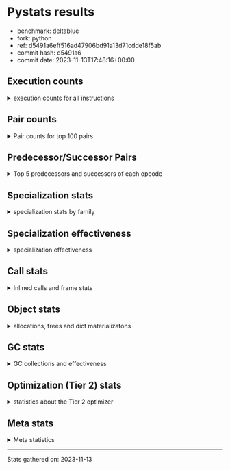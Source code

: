 
# Pystats results

- benchmark: deltablue
- fork: python
- ref: d5491a6eff516ad47906bd91a13d71cdde18f5ab
- commit hash: d5491a6
- commit date: 2023-11-13T17:48:16+00:00

## Execution counts

<details>
<summary> execution counts for all instructions </summary>

|Name | Count | Self | Cumulative | Miss ratio | 
|---|---:|---:|---:|---:|
| LOAD_FAST | 391,496,320 | 20.2% | 20.2% |  |
| LOAD_ATTR_INSTANCE_VALUE | 268,408,620 | 13.9% | 34.1% | 1.5% |
| RESUME_CHECK | 131,636,640 | 6.8% | 40.9% | 0.0% |
| CALL_PY_EXACT_ARGS | 123,166,680 | 6.4% | 47.3% | 2.8% |
| LOAD_ATTR_METHOD_WITH_VALUES | 121,385,540 | 6.3% | 53.6% | 5.5% |
| LOAD_GLOBAL_MODULE | 94,470,280 | 4.9% | 58.4% |  |
| POP_JUMP_IF_FALSE | 93,130,320 | 4.8% | 63.3% |  |
| COMPARE_OP_INT | 87,805,100 | 4.5% | 67.8% |  |
| RETURN_VALUE | 81,860,940 | 4.2% | 72.0% |  |
| LOAD_ATTR_CLASS | 78,745,360 | 4.1% | 76.1% |  |
| STORE_FAST | 60,257,680 | 3.1% | 79.2% |  |
| STORE_ATTR_INSTANCE_VALUE | 55,089,540 | 2.8% | 82.1% | 3.4% |
| POP_TOP | 53,102,380 | 2.7% | 84.8% |  |
| RETURN_CONST | 51,095,040 | 2.6% | 87.4% |  |
| FOR_ITER_LIST | 41,702,280 | 2.2% | 89.6% |  |
| JUMP_BACKWARD | 41,364,480 | 2.1% | 91.7% |  |
| LOAD_FAST_LOAD_FAST | 20,323,840 | 1.1% | 92.8% |  |
| TO_BOOL_BOOL | 18,201,080 | 0.9% | 93.7% |  |
| LOAD_ATTR | 17,765,040 | 0.9% | 94.6% |  |
| POP_JUMP_IF_TRUE | 12,500,480 | 0.6% | 95.3% |  |
| LOAD_CONST | 9,244,240 | 0.5% | 95.8% |  |
| LOAD_GLOBAL_BUILTIN | 7,871,600 | 0.4% | 96.2% |  |
| BINARY_OP_ADD_INT | 7,165,340 | 0.4% | 96.5% |  |
| CALL_BOUND_METHOD_EXACT_ARGS | 6,955,340 | 0.4% | 96.9% |  |
| BINARY_OP_MULTIPLY_INT | 6,366,660 | 0.3% | 97.2% |  |
| CALL_LIST_APPEND | 5,997,860 | 0.3% | 97.5% |  |
| COMPARE_OP | 5,512,420 | 0.3% | 97.8% |  |
| COPY | 4,656,640 | 0.2% | 98.1% |  |
| CALL_LEN | 4,446,600 | 0.2% | 98.3% |  |
| TO_BOOL_INT | 4,446,600 | 0.2% | 98.5% |  |
| GET_ITER | 4,057,680 | 0.2% | 98.7% |  |
| CALL | 3,981,820 | 0.2% | 98.9% |  |
| COPY_FREE_VARS | 3,402,320 | 0.2% | 99.1% |  |
| LOAD_SUPER_ATTR_METHOD | 3,402,020 | 0.2% | 99.3% |  |
| CALL_METHOD_DESCRIPTOR_FAST | 3,185,780 | 0.2% | 99.5% | 100.0% |
| POP_JUMP_IF_NONE | 2,869,760 | 0.1% | 99.6% |  |
| FOR_ITER_RANGE | 1,405,380 | 0.1% | 99.7% |  |
| EXIT_INIT_CHECK | 1,318,140 | 0.1% | 99.8% |  |
| CALL_ALLOC_AND_ENTER_INIT | 1,318,140 | 0.1% | 99.8% |  |
| BINARY_OP | 856,520 | 0.0% | 99.9% |  |
| SWAP | 796,160 | 0.0% | 99.9% |  |
| JUMP_FORWARD | 514,560 | 0.0% | 99.9% |  |
| BINARY_SUBSCR | 507,440 | 0.0% | 100.0% |  |
| UNARY_NOT | 271,360 | 0.0% | 100.0% |  |
| INTERPRETER_EXIT | 261,380 | 0.0% | 100.0% |  |
| BINARY_OP_SUBTRACT_INT | 89,540 | 0.0% | 100.0% |  |
| LOAD_ATTR_SLOT | 61,320 | 0.0% | 100.0% |  |
| CALL_BUILTIN_CLASS | 22,980 | 0.0% | 100.0% |  |
| CALL_METHOD_DESCRIPTOR_O | 10,400 | 0.0% | 100.0% | 100.0% |
| BUILD_CONST_KEY_MAP | 10,240 | 0.0% | 100.0% |  |
| BINARY_SUBSCR_DICT | 10,220 | 0.0% | 100.0% |  |
| STORE_GLOBAL | 5,120 | 0.0% | 100.0% |  |
| LOAD_GLOBAL | 4,080 | 0.0% | 100.0% |  |
| PUSH_NULL | 2,880 | 0.0% | 100.0% |  |
| LOAD_FAST_CHECK | 2,560 | 0.0% | 100.0% |  |
| STORE_FAST_STORE_FAST | 2,560 | 0.0% | 100.0% |  |
| UNPACK_SEQUENCE_TUPLE | 2,540 | 0.0% | 100.0% |  |
| STORE_ATTR | 2,200 | 0.0% | 100.0% |  |
| TO_BOOL | 1,280 | 0.0% | 100.0% |  |
| RESUME | 1,200 | 0.0% | 100.0% | 305.0% |
| FOR_ITER | 520 | 0.0% | 100.0% |  |
| LOAD_SUPER_ATTR | 440 | 0.0% | 100.0% |  |
| LOAD_DEREF | 160 | 0.0% | 100.0% |  |
| LOAD_ATTR_MODULE | 120 | 0.0% | 100.0% |  |
| NOP | 80 | 0.0% | 100.0% |  |
| CALL_FUNCTION_EX | 80 | 0.0% | 100.0% |  |
| BINARY_OP_SUBTRACT_FLOAT | 60 | 0.0% | 100.0% |  |
| UNPACK_SEQUENCE | 40 | 0.0% | 100.0% |  |


</details>

## Pair counts

<details>
<summary> Pair counts for top 100 pairs </summary>

|Pair | Count | Self | Cumulative | 
|---|---:|---:|---:|
| LOAD_FAST LOAD_ATTR_INSTANCE_VALUE | 210,659,280 | 10.9% | 10.9% |
| RESUME_CHECK LOAD_FAST | 124,154,240 | 6.4% | 17.3% |
| CALL_PY_EXACT_ARGS RESUME_CHECK | 121,275,820 | 6.3% | 23.6% |
| LOAD_FAST LOAD_ATTR_METHOD_WITH_VALUES | 115,525,680 | 6.0% | 29.5% |
| LOAD_ATTR_METHOD_WITH_VALUES CALL_PY_EXACT_ARGS | 109,241,200 | 5.6% | 35.2% |
| POP_JUMP_IF_FALSE LOAD_FAST | 81,198,080 | 4.2% | 39.4% |
| LOAD_GLOBAL_MODULE LOAD_ATTR_CLASS | 78,745,120 | 4.1% | 43.5% |
| COMPARE_OP_INT POP_JUMP_IF_FALSE | 76,991,800 | 4.0% | 47.4% |
| LOAD_ATTR_INSTANCE_VALUE LOAD_GLOBAL_MODULE | 75,414,840 | 3.9% | 51.3% |
| LOAD_ATTR_CLASS COMPARE_OP_INT | 75,409,760 | 3.9% | 55.2% |
| LOAD_ATTR_INSTANCE_VALUE RETURN_VALUE | 67,089,780 | 3.5% | 58.7% |
| LOAD_ATTR_INSTANCE_VALUE LOAD_FAST | 50,917,820 | 2.6% | 61.3% |
| STORE_FAST LOAD_FAST | 50,457,920 | 2.6% | 63.9% |
| RETURN_CONST POP_TOP | 47,915,520 | 2.5% | 66.4% |
| JUMP_BACKWARD FOR_ITER_LIST | 37,667,720 | 1.9% | 68.4% |
| FOR_ITER_LIST STORE_FAST | 37,667,720 | 1.9% | 70.3% |
| STORE_ATTR_INSTANCE_VALUE RETURN_CONST | 37,554,820 | 1.9% | 72.3% |
| POP_TOP JUMP_BACKWARD | 31,490,640 | 1.6% | 73.9% |
| RETURN_VALUE LOAD_ATTR_INSTANCE_VALUE | 28,710,280 | 1.5% | 75.4% |
| RETURN_VALUE STORE_ATTR_INSTANCE_VALUE | 27,924,360 | 1.4% | 76.8% |
| LOAD_ATTR_INSTANCE_VALUE LOAD_ATTR_INSTANCE_VALUE | 27,204,200 | 1.4% | 78.2% |
| LOAD_FAST STORE_ATTR_INSTANCE_VALUE | 12,233,020 | 0.6% | 78.9% |
| LOAD_FAST CALL_PY_EXACT_ARGS | 12,023,280 | 0.6% | 79.5% |
| LOAD_ATTR LOAD_FAST | 11,743,860 | 0.6% | 80.1% |
| TO_BOOL_BOOL POP_JUMP_IF_FALSE | 11,663,020 | 0.6% | 80.7% |
| LOAD_ATTR_METHOD_WITH_VALUES LOAD_FAST | 10,720,880 | 0.6% | 81.2% |
| RETURN_VALUE TO_BOOL_BOOL | 10,395,620 | 0.5% | 81.8% |
| POP_TOP LOAD_FAST | 9,326,080 | 0.5% | 82.3% |
| COMPARE_OP_INT RETURN_VALUE | 9,277,380 | 0.5% | 82.7% |
| RETURN_VALUE STORE_FAST | 8,867,700 | 0.5% | 83.2% |
| STORE_ATTR_INSTANCE_VALUE LOAD_FAST | 8,680,640 | 0.4% | 83.6% |
| LOAD_FAST LOAD_ATTR | 8,594,160 | 0.4% | 84.1% |
| LOAD_FAST_LOAD_FAST STORE_ATTR_INSTANCE_VALUE | 7,095,780 | 0.4% | 84.5% |
| LOAD_ATTR_INSTANCE_VALUE STORE_FAST | 7,022,000 | 0.4% | 84.8% |
| LOAD_ATTR_INSTANCE_VALUE STORE_ATTR_INSTANCE_VALUE | 7,003,920 | 0.4% | 85.2% |
| CALL_BOUND_METHOD_EXACT_ARGS RESUME_CHECK | 6,955,340 | 0.4% | 85.5% |
| LOAD_GLOBAL_MODULE LOAD_ATTR | 6,492,160 | 0.3% | 85.9% |
| LOAD_FAST COMPARE_OP_INT | 6,471,320 | 0.3% | 86.2% |
| STORE_FAST LOAD_FAST_LOAD_FAST | 6,348,800 | 0.3% | 86.5% |
| TO_BOOL_BOOL POP_JUMP_IF_TRUE | 6,266,720 | 0.3% | 86.9% |
| BINARY_OP_ADD_INT LOAD_FAST | 5,859,820 | 0.3% | 87.2% |
| BINARY_OP_MULTIPLY_INT LOAD_FAST | 5,859,820 | 0.3% | 87.5% |
| LOAD_ATTR_INSTANCE_VALUE BINARY_OP_ADD_INT | 5,859,800 | 0.3% | 87.8% |
| LOAD_ATTR_INSTANCE_VALUE BINARY_OP_MULTIPLY_INT | 5,859,800 | 0.3% | 88.1% |
| POP_JUMP_IF_TRUE LOAD_FAST | 5,488,640 | 0.3% | 88.4% |
| LOAD_FAST CALL_LIST_APPEND | 5,480,560 | 0.3% | 88.6% |
| COMPARE_OP POP_JUMP_IF_TRUE | 5,470,780 | 0.3% | 88.9% |
| LOAD_FAST_LOAD_FAST COMPARE_OP | 5,470,760 | 0.3% | 89.2% |
| LOAD_ATTR_INSTANCE_VALUE COMPARE_OP_INT | 4,897,200 | 0.3% | 89.5% |
| LOAD_ATTR_INSTANCE_VALUE CALL_BOUND_METHOD_EXACT_ARGS | 4,896,960 | 0.3% | 89.7% |
| RETURN_VALUE LOAD_FAST | 4,656,640 | 0.2% | 90.0% |
| LOAD_GLOBAL_BUILTIN LOAD_FAST | 4,456,820 | 0.2% | 90.2% |
| TO_BOOL_INT POP_JUMP_IF_FALSE | 4,446,600 | 0.2% | 90.4% |
| LOAD_FAST CALL_LEN | 4,446,480 | 0.2% | 90.6% |
| CALL_LEN TO_BOOL_INT | 4,446,480 | 0.2% | 90.9% |
| POP_JUMP_IF_TRUE JUMP_BACKWARD | 4,428,800 | 0.2% | 91.1% |
| POP_JUMP_IF_FALSE LOAD_GLOBAL_MODULE | 4,136,440 | 0.2% | 91.3% |
| GET_ITER FOR_ITER_LIST | 4,034,440 | 0.2% | 91.5% |
| LOAD_CONST LOAD_FAST | 3,978,240 | 0.2% | 91.7% |
| LOAD_GLOBAL_MODULE LOAD_FAST | 3,947,080 | 0.2% | 91.9% |
| POP_TOP RETURN_CONST | 3,916,840 | 0.2% | 92.1% |
| POP_TOP LOAD_FAST_LOAD_FAST | 3,906,560 | 0.2% | 92.3% |
| COPY TO_BOOL_BOOL | 3,860,320 | 0.2% | 92.5% |
| COPY_FREE_VARS RESUME_CHECK | 3,402,080 | 0.2% | 92.7% |
| LOAD_FAST LOAD_SUPER_ATTR_METHOD | 3,401,800 | 0.2% | 92.9% |
| LOAD_GLOBAL_BUILTIN LOAD_GLOBAL_MODULE | 3,401,800 | 0.2% | 93.1% |
| STORE_ATTR_INSTANCE_VALUE LOAD_GLOBAL_MODULE | 3,381,520 | 0.2% | 93.2% |
| LOAD_FAST RETURN_VALUE | 3,379,280 | 0.2% | 93.4% |
| LOAD_ATTR_CLASS LOAD_FAST | 3,335,520 | 0.2% | 93.6% |
| RESUME_CHECK LOAD_GLOBAL_BUILTIN | 3,145,840 | 0.2% | 93.8% |
| LOAD_ATTR LOAD_CONST | 3,136,060 | 0.2% | 93.9% |
| CALL_METHOD_DESCRIPTOR_FAST STORE_FAST | 3,125,700 | 0.2% | 94.1% |
| LOAD_CONST CALL_METHOD_DESCRIPTOR_FAST | 3,125,640 | 0.2% | 94.2% |
| LOAD_ATTR_INSTANCE_VALUE COPY | 3,087,300 | 0.2% | 94.4% |
| FOR_ITER_LIST RETURN_CONST | 2,956,800 | 0.2% | 94.5% |
| STORE_FAST LOAD_GLOBAL_MODULE | 2,879,520 | 0.1% | 94.7% |
| LOAD_FAST POP_JUMP_IF_NONE | 2,859,520 | 0.1% | 94.8% |
| POP_JUMP_IF_FALSE JUMP_BACKWARD | 2,839,040 | 0.1% | 95.0% |
| LOAD_FAST GET_ITER | 2,621,520 | 0.1% | 95.1% |
| STORE_ATTR_INSTANCE_VALUE LOAD_CONST | 2,608,480 | 0.1% | 95.3% |
| LOAD_ATTR_INSTANCE_VALUE LOAD_ATTR | 2,604,000 | 0.1% | 95.4% |
| POP_TOP LOAD_GLOBAL_BUILTIN | 2,603,360 | 0.1% | 95.5% |
| CALL_LIST_APPEND RETURN_CONST | 2,593,240 | 0.1% | 95.7% |
| LOAD_ATTR_INSTANCE_VALUE TO_BOOL_BOOL | 2,329,480 | 0.1% | 95.8% |
| JUMP_BACKWARD LOAD_FAST | 2,314,240 | 0.1% | 95.9% |
| POP_JUMP_IF_FALSE POP_TOP | 2,314,240 | 0.1% | 96.0% |
| LOAD_GLOBAL_MODULE CALL | 2,134,920 | 0.1% | 96.1% |
| LOAD_GLOBAL_MODULE LOAD_ATTR_METHOD_WITH_VALUES | 2,104,120 | 0.1% | 96.2% |
| POP_JUMP_IF_FALSE RETURN_CONST | 2,099,200 | 0.1% | 96.4% |
| RESUME_CHECK LOAD_GLOBAL_MODULE | 2,098,920 | 0.1% | 96.5% |
| LOAD_ATTR LOAD_FAST_LOAD_FAST | 2,058,260 | 0.1% | 96.6% |
| LOAD_FAST_LOAD_FAST CALL_BOUND_METHOD_EXACT_ARGS | 2,058,200 | 0.1% | 96.7% |
| STORE_ATTR_INSTANCE_VALUE LOAD_FAST_LOAD_FAST | 2,058,140 | 0.1% | 96.8% |
| CALL_LIST_APPEND JUMP_BACKWARD | 1,827,760 | 0.1% | 96.9% |
| CALL_PY_EXACT_ARGS COPY_FREE_VARS | 1,825,180 | 0.1% | 97.0% |
| LOAD_ATTR_INSTANCE_VALUE LOAD_ATTR_METHOD_WITH_VALUES | 1,817,360 | 0.1% | 97.1% |
| LOAD_FAST_LOAD_FAST LOAD_ATTR_METHOD_WITH_VALUES | 1,812,400 | 0.1% | 97.2% |
| CALL STORE_FAST | 1,605,420 | 0.1% | 97.2% |
| RETURN_CONST TO_BOOL_BOOL | 1,594,740 | 0.1% | 97.3% |
| CALL POP_TOP | 1,579,920 | 0.1% | 97.4% |


</details>

## Predecessor/Successor Pairs

<details>
<summary> Top 5 predecessors and successors of each opcode </summary>

### CACHE

<details>
<summary> Successors and predecessors for CACHE </summary>

|Successors | Count | Percentage | 
|---|---:|---:|
| COPY_FREE_VARS | 258,820 | 99.0% |
| RESUME_CHECK | 2,540 | 1.0% |
| RESUME | 20 | 0.0% |


</details>

### BINARY_SUBSCR

<details>
<summary> Successors and predecessors for BINARY_SUBSCR </summary>

|Predecessors | Count | Percentage | 
|---|---:|---:|
| LOAD_FAST_LOAD_FAST | 506,880 | 99.9% |
| BINARY_SUBSCR | 520 | 0.1% |
| LOAD_ATTR | 20 | 0.0% |
| LOAD_ATTR_INSTANCE_VALUE | 20 | 0.0% |

|Successors | Count | Percentage | 
|---|---:|---:|
| LOAD_ATTR_INSTANCE_VALUE | 506,800 | 99.9% |
| BINARY_SUBSCR | 520 | 0.1% |
| LOAD_ATTR | 80 | 0.0% |
| RETURN_VALUE | 20 | 0.0% |
| BINARY_SUBSCR_DICT | 20 | 0.0% |


</details>

### EXIT_INIT_CHECK

<details>
<summary> Successors and predecessors for EXIT_INIT_CHECK </summary>

|Predecessors | Count | Percentage | 
|---|---:|---:|
| RETURN_CONST | 1,318,140 | 100.0% |

|Successors | Count | Percentage | 
|---|---:|---:|
| RETURN_VALUE | 1,318,140 | 100.0% |


</details>

### GET_ITER

<details>
<summary> Successors and predecessors for GET_ITER </summary>

|Predecessors | Count | Percentage | 
|---|---:|---:|
| LOAD_FAST | 2,621,520 | 64.6% |
| LOAD_ATTR_INSTANCE_VALUE | 1,413,060 | 34.8% |
| CALL_BUILTIN_CLASS | 22,920 | 0.6% |
| CALL | 120 | 0.0% |
| LOAD_ATTR | 60 | 0.0% |

|Successors | Count | Percentage | 
|---|---:|---:|
| FOR_ITER_LIST | 4,034,440 | 99.4% |
| FOR_ITER_RANGE | 22,980 | 0.6% |
| FOR_ITER | 260 | 0.0% |


</details>

### INTERPRETER_EXIT

<details>
<summary> Successors and predecessors for INTERPRETER_EXIT </summary>

|Predecessors | Count | Percentage | 
|---|---:|---:|
| RETURN_CONST | 261,380 | 100.0% |


</details>

### NOP

<details>
<summary> Successors and predecessors for NOP </summary>

|Predecessors | Count | Percentage | 
|---|---:|---:|
| POP_TOP | 80 | 100.0% |

|Successors | Count | Percentage | 
|---|---:|---:|
| LOAD_DEREF | 80 | 100.0% |


</details>

### POP_TOP

<details>
<summary> Successors and predecessors for POP_TOP </summary>

|Predecessors | Count | Percentage | 
|---|---:|---:|
| RETURN_CONST | 47,915,520 | 90.2% |
| POP_JUMP_IF_FALSE | 2,314,240 | 4.4% |
| CALL | 1,579,920 | 3.0% |
| RETURN_VALUE | 770,480 | 1.5% |
| POP_JUMP_IF_TRUE | 512,000 | 1.0% |

|Successors | Count | Percentage | 
|---|---:|---:|
| JUMP_BACKWARD | 31,490,640 | 59.3% |
| LOAD_FAST | 9,326,080 | 17.6% |
| RETURN_CONST | 3,916,840 | 7.4% |
| LOAD_FAST_LOAD_FAST | 3,906,560 | 7.4% |
| LOAD_GLOBAL_BUILTIN | 2,603,360 | 4.9% |


</details>

### PUSH_NULL

<details>
<summary> Successors and predecessors for PUSH_NULL </summary>

|Predecessors | Count | Percentage | 
|---|---:|---:|
| LOAD_FAST | 2,720 | 94.4% |
| LOAD_DEREF | 80 | 2.8% |
| LOAD_ATTR_MODULE | 60 | 2.1% |
| LOAD_ATTR | 20 | 0.7% |

|Successors | Count | Percentage | 
|---|---:|---:|
| CALL | 2,800 | 97.2% |
| LOAD_FAST | 80 | 2.8% |


</details>

### RETURN_VALUE

<details>
<summary> Successors and predecessors for RETURN_VALUE </summary>

|Predecessors | Count | Percentage | 
|---|---:|---:|
| LOAD_ATTR_INSTANCE_VALUE | 67,089,780 | 82.0% |
| COMPARE_OP_INT | 9,277,380 | 11.3% |
| LOAD_FAST | 3,379,280 | 4.1% |
| EXIT_INIT_CHECK | 1,318,140 | 1.6% |
| POP_JUMP_IF_TRUE | 773,120 | 0.9% |

|Successors | Count | Percentage | 
|---|---:|---:|
| LOAD_ATTR_INSTANCE_VALUE | 28,710,280 | 35.1% |
| STORE_ATTR_INSTANCE_VALUE | 27,924,360 | 34.1% |
| TO_BOOL_BOOL | 10,395,620 | 12.7% |
| STORE_FAST | 8,867,700 | 10.8% |
| LOAD_FAST | 4,656,640 | 5.7% |


</details>

### TO_BOOL

<details>
<summary> Successors and predecessors for TO_BOOL </summary>

|Predecessors | Count | Percentage | 
|---|---:|---:|
| RETURN_VALUE | 540 | 42.2% |
| COPY | 160 | 12.5% |
| RETURN_CONST | 140 | 10.9% |
| CALL | 120 | 9.4% |
| CALL_LEN | 120 | 9.4% |

|Successors | Count | Percentage | 
|---|---:|---:|
| TO_BOOL_BOOL | 520 | 40.6% |
| POP_JUMP_IF_FALSE | 460 | 35.9% |
| POP_JUMP_IF_TRUE | 160 | 12.5% |
| TO_BOOL_INT | 120 | 9.4% |
| UNARY_NOT | 20 | 1.6% |


</details>

### UNARY_NOT

<details>
<summary> Successors and predecessors for UNARY_NOT </summary>

|Predecessors | Count | Percentage | 
|---|---:|---:|
| TO_BOOL_BOOL | 271,340 | 100.0% |
| TO_BOOL | 20 | 0.0% |

|Successors | Count | Percentage | 
|---|---:|---:|
| LOAD_FAST | 271,360 | 100.0% |


</details>

### BINARY_OP

<details>
<summary> Successors and predecessors for BINARY_OP </summary>

|Predecessors | Count | Percentage | 
|---|---:|---:|
| LOAD_FAST | 770,600 | 90.0% |
| LOAD_ATTR_INSTANCE_VALUE | 84,520 | 9.9% |
| BINARY_OP | 1,000 | 0.1% |
| LOAD_CONST | 320 | 0.0% |
| LOAD_ATTR | 80 | 0.0% |

|Successors | Count | Percentage | 
|---|---:|---:|
| LOAD_FAST | 596,540 | 69.6% |
| STORE_FAST | 258,580 | 30.2% |
| BINARY_OP | 1,000 | 0.1% |
| BINARY_OP_ADD_INT | 100 | 0.0% |
| CALL | 60 | 0.0% |


</details>

### BUILD_CONST_KEY_MAP

<details>
<summary> Successors and predecessors for BUILD_CONST_KEY_MAP </summary>

|Predecessors | Count | Percentage | 
|---|---:|---:|
| LOAD_CONST | 10,240 | 100.0% |

|Successors | Count | Percentage | 
|---|---:|---:|
| STORE_FAST | 10,240 | 100.0% |


</details>

### CALL

<details>
<summary> Successors and predecessors for CALL </summary>

|Predecessors | Count | Percentage | 
|---|---:|---:|
| LOAD_GLOBAL_MODULE | 2,134,920 | 53.6% |
| LOAD_SUPER_ATTR_METHOD | 1,576,900 | 39.6% |
| LOAD_FAST | 260,440 | 6.5% |
| CALL | 3,420 | 0.1% |
| PUSH_NULL | 2,800 | 0.1% |

|Successors | Count | Percentage | 
|---|---:|---:|
| STORE_FAST | 1,605,420 | 40.3% |
| POP_TOP | 1,579,920 | 39.7% |
| LOAD_FAST | 788,560 | 19.8% |
| CALL | 3,420 | 0.1% |
| CALL_PY_EXACT_ARGS | 1,520 | 0.0% |


</details>

### CALL_FUNCTION_EX

<details>
<summary> Successors and predecessors for CALL_FUNCTION_EX </summary>

|Predecessors | Count | Percentage | 
|---|---:|---:|
| LOAD_FAST | 80 | 100.0% |

|Successors | Count | Percentage | 
|---|---:|---:|
| COPY_FREE_VARS | 80 | 100.0% |


</details>

### COMPARE_OP

<details>
<summary> Successors and predecessors for COMPARE_OP </summary>

|Predecessors | Count | Percentage | 
|---|---:|---:|
| LOAD_FAST_LOAD_FAST | 5,470,760 | 99.2% |
| LOAD_FAST | 20,840 | 0.4% |
| LOAD_ATTR | 15,480 | 0.3% |
| LOAD_CONST | 2,680 | 0.0% |
| COMPARE_OP | 2,460 | 0.0% |

|Successors | Count | Percentage | 
|---|---:|---:|
| POP_JUMP_IF_TRUE | 5,470,780 | 99.2% |
| POP_JUMP_IF_FALSE | 28,440 | 0.5% |
| STORE_FAST | 10,240 | 0.2% |
| COMPARE_OP | 2,460 | 0.0% |
| COMPARE_OP_INT | 420 | 0.0% |


</details>

### COPY

<details>
<summary> Successors and predecessors for COPY </summary>

|Predecessors | Count | Percentage | 
|---|---:|---:|
| LOAD_ATTR_INSTANCE_VALUE | 3,087,300 | 66.3% |
| LOAD_FAST | 796,160 | 17.1% |
| COMPARE_OP_INT | 773,100 | 16.6% |
| LOAD_ATTR | 60 | 0.0% |
| COMPARE_OP | 20 | 0.0% |

|Successors | Count | Percentage | 
|---|---:|---:|
| TO_BOOL_BOOL | 3,860,320 | 82.9% |
| LOAD_ATTR_INSTANCE_VALUE | 796,120 | 17.1% |
| TO_BOOL | 160 | 0.0% |
| LOAD_ATTR | 40 | 0.0% |


</details>

### COPY_FREE_VARS

<details>
<summary> Successors and predecessors for COPY_FREE_VARS </summary>

|Predecessors | Count | Percentage | 
|---|---:|---:|
| CALL_PY_EXACT_ARGS | 1,825,180 | 53.6% |
| CALL_ALLOC_AND_ENTER_INIT | 1,318,140 | 38.7% |
| CACHE | 258,820 | 7.6% |
| CALL | 100 | 0.0% |
| CALL_FUNCTION_EX | 80 | 0.0% |

|Successors | Count | Percentage | 
|---|---:|---:|
| RESUME_CHECK | 3,402,080 | 100.0% |
| RESUME | 240 | 0.0% |


</details>

### FOR_ITER

<details>
<summary> Successors and predecessors for FOR_ITER </summary>

|Predecessors | Count | Percentage | 
|---|---:|---:|
| GET_ITER | 260 | 50.0% |
| JUMP_BACKWARD | 260 | 50.0% |

|Successors | Count | Percentage | 
|---|---:|---:|
| STORE_FAST | 260 | 50.0% |
| FOR_ITER_RANGE | 140 | 26.9% |
| FOR_ITER_LIST | 120 | 23.1% |


</details>

### JUMP_BACKWARD

<details>
<summary> Successors and predecessors for JUMP_BACKWARD </summary>

|Predecessors | Count | Percentage | 
|---|---:|---:|
| POP_TOP | 31,490,640 | 76.1% |
| POP_JUMP_IF_TRUE | 4,428,800 | 10.7% |
| POP_JUMP_IF_FALSE | 2,839,040 | 6.9% |
| CALL_LIST_APPEND | 1,827,760 | 4.4% |
| POP_JUMP_IF_NONE | 509,440 | 1.2% |

|Successors | Count | Percentage | 
|---|---:|---:|
| FOR_ITER_LIST | 37,667,720 | 91.1% |
| LOAD_FAST | 2,314,240 | 5.6% |
| FOR_ITER_RANGE | 1,382,260 | 3.3% |
| FOR_ITER | 260 | 0.0% |


</details>

### JUMP_FORWARD

<details>
<summary> Successors and predecessors for JUMP_FORWARD </summary>

|Predecessors | Count | Percentage | 
|---|---:|---:|
| STORE_ATTR_INSTANCE_VALUE | 514,520 | 100.0% |
| STORE_ATTR | 40 | 0.0% |

|Successors | Count | Percentage | 
|---|---:|---:|
| LOAD_GLOBAL_MODULE | 258,560 | 50.2% |
| LOAD_FAST | 256,000 | 49.8% |


</details>

### LOAD_ATTR

<details>
<summary> Successors and predecessors for LOAD_ATTR </summary>

|Predecessors | Count | Percentage | 
|---|---:|---:|
| LOAD_FAST | 8,594,160 | 48.4% |
| LOAD_GLOBAL_MODULE | 6,492,160 | 36.5% |
| LOAD_ATTR_INSTANCE_VALUE | 2,604,000 | 14.7% |
| LOAD_ATTR_SLOT | 61,320 | 0.3% |
| LOAD_ATTR | 12,160 | 0.1% |

|Successors | Count | Percentage | 
|---|---:|---:|
| LOAD_FAST | 11,743,860 | 66.1% |
| LOAD_CONST | 3,136,060 | 17.7% |
| LOAD_FAST_LOAD_FAST | 2,058,260 | 11.6% |
| CALL_ALLOC_AND_ENTER_INIT | 783,120 | 4.4% |
| COMPARE_OP | 15,480 | 0.1% |


</details>

### LOAD_CONST

<details>
<summary> Successors and predecessors for LOAD_CONST </summary>

|Predecessors | Count | Percentage | 
|---|---:|---:|
| LOAD_ATTR | 3,136,060 | 33.9% |
| STORE_ATTR_INSTANCE_VALUE | 2,608,480 | 28.2% |
| LOAD_ATTR_INSTANCE_VALUE | 801,220 | 8.7% |
| LOAD_FAST | 783,440 | 8.5% |
| LOAD_GLOBAL_MODULE | 517,040 | 5.6% |

|Successors | Count | Percentage | 
|---|---:|---:|
| LOAD_FAST | 3,978,240 | 43.0% |
| CALL_METHOD_DESCRIPTOR_FAST | 3,125,640 | 33.8% |
| BINARY_OP_ADD_INT | 1,305,440 | 14.1% |
| BINARY_OP_MULTIPLY_INT | 506,800 | 5.5% |
| COMPARE_OP_INT | 261,080 | 2.8% |


</details>

### LOAD_DEREF

<details>
<summary> Successors and predecessors for LOAD_DEREF </summary>

|Predecessors | Count | Percentage | 
|---|---:|---:|
| NOP | 80 | 50.0% |
| STORE_FAST | 80 | 50.0% |

|Successors | Count | Percentage | 
|---|---:|---:|
| PUSH_NULL | 80 | 50.0% |
| STORE_FAST | 80 | 50.0% |


</details>

### LOAD_FAST

<details>
<summary> Successors and predecessors for LOAD_FAST </summary>

|Predecessors | Count | Percentage | 
|---|---:|---:|
| RESUME_CHECK | 124,154,240 | 31.7% |
| POP_JUMP_IF_FALSE | 81,198,080 | 20.7% |
| LOAD_ATTR_INSTANCE_VALUE | 50,917,820 | 13.0% |
| STORE_FAST | 50,457,920 | 12.9% |
| LOAD_ATTR | 11,743,860 | 3.0% |

|Successors | Count | Percentage | 
|---|---:|---:|
| LOAD_ATTR_INSTANCE_VALUE | 210,659,280 | 53.8% |
| LOAD_ATTR_METHOD_WITH_VALUES | 115,525,680 | 29.5% |
| STORE_ATTR_INSTANCE_VALUE | 12,233,020 | 3.1% |
| CALL_PY_EXACT_ARGS | 12,023,280 | 3.1% |
| LOAD_ATTR | 8,594,160 | 2.2% |


</details>

### LOAD_FAST_CHECK

<details>
<summary> Successors and predecessors for LOAD_FAST_CHECK </summary>

|Predecessors | Count | Percentage | 
|---|---:|---:|
| POP_TOP | 2,560 | 100.0% |

|Successors | Count | Percentage | 
|---|---:|---:|
| LOAD_ATTR_INSTANCE_VALUE | 2,520 | 98.4% |
| LOAD_ATTR | 40 | 1.6% |


</details>

### LOAD_FAST_LOAD_FAST

<details>
<summary> Successors and predecessors for LOAD_FAST_LOAD_FAST </summary>

|Predecessors | Count | Percentage | 
|---|---:|---:|
| STORE_FAST | 6,348,800 | 31.2% |
| POP_TOP | 3,906,560 | 19.2% |
| LOAD_ATTR | 2,058,260 | 10.1% |
| STORE_ATTR_INSTANCE_VALUE | 2,058,140 | 10.1% |
| POP_JUMP_IF_TRUE | 1,297,920 | 6.4% |

|Successors | Count | Percentage | 
|---|---:|---:|
| STORE_ATTR_INSTANCE_VALUE | 7,095,780 | 34.9% |
| COMPARE_OP | 5,470,760 | 26.9% |
| CALL_BOUND_METHOD_EXACT_ARGS | 2,058,200 | 10.1% |
| LOAD_ATTR_METHOD_WITH_VALUES | 1,812,400 | 8.9% |
| CALL_PY_EXACT_ARGS | 1,569,160 | 7.7% |


</details>

### LOAD_GLOBAL

<details>
<summary> Successors and predecessors for LOAD_GLOBAL </summary>

|Predecessors | Count | Percentage | 
|---|---:|---:|
| STORE_FAST | 680 | 16.7% |
| POP_JUMP_IF_FALSE | 560 | 13.7% |
| POP_TOP | 500 | 12.3% |
| RESUME | 380 | 9.3% |
| RESUME_CHECK | 380 | 9.3% |

|Successors | Count | Percentage | 
|---|---:|---:|
| LOAD_GLOBAL_MODULE | 1,560 | 38.2% |
| LOAD_ATTR | 760 | 18.6% |
| LOAD_FAST | 660 | 16.2% |
| LOAD_GLOBAL_BUILTIN | 480 | 11.8% |
| CALL | 240 | 5.9% |


</details>

### LOAD_SUPER_ATTR

<details>
<summary> Successors and predecessors for LOAD_SUPER_ATTR </summary>

|Predecessors | Count | Percentage | 
|---|---:|---:|
| LOAD_FAST | 440 | 100.0% |

|Successors | Count | Percentage | 
|---|---:|---:|
| LOAD_SUPER_ATTR_METHOD | 220 | 50.0% |
| CALL | 100 | 22.7% |
| LOAD_FAST | 60 | 13.6% |
| LOAD_FAST_LOAD_FAST | 60 | 13.6% |


</details>

### POP_JUMP_IF_FALSE

<details>
<summary> Successors and predecessors for POP_JUMP_IF_FALSE </summary>

|Predecessors | Count | Percentage | 
|---|---:|---:|
| COMPARE_OP_INT | 76,991,800 | 82.7% |
| TO_BOOL_BOOL | 11,663,020 | 12.5% |
| TO_BOOL_INT | 4,446,600 | 4.8% |
| COMPARE_OP | 28,440 | 0.0% |
| TO_BOOL | 460 | 0.0% |

|Successors | Count | Percentage | 
|---|---:|---:|
| LOAD_FAST | 81,198,080 | 87.2% |
| LOAD_GLOBAL_MODULE | 4,136,440 | 4.4% |
| JUMP_BACKWARD | 2,839,040 | 3.0% |
| POP_TOP | 2,314,240 | 2.5% |
| RETURN_CONST | 2,099,200 | 2.3% |


</details>

### POP_JUMP_IF_NONE

<details>
<summary> Successors and predecessors for POP_JUMP_IF_NONE </summary>

|Predecessors | Count | Percentage | 
|---|---:|---:|
| LOAD_FAST | 2,859,520 | 99.6% |
| LOAD_ATTR_INSTANCE_VALUE | 10,220 | 0.4% |
| LOAD_ATTR | 20 | 0.0% |

|Successors | Count | Percentage | 
|---|---:|---:|
| RETURN_CONST | 783,360 | 27.3% |
| LOAD_FAST_LOAD_FAST | 778,240 | 27.1% |
| LOAD_FAST | 542,720 | 18.9% |
| JUMP_BACKWARD | 509,440 | 17.8% |
| LOAD_GLOBAL_MODULE | 255,960 | 8.9% |


</details>

### POP_JUMP_IF_TRUE

<details>
<summary> Successors and predecessors for POP_JUMP_IF_TRUE </summary>

|Predecessors | Count | Percentage | 
|---|---:|---:|
| TO_BOOL_BOOL | 6,266,720 | 50.1% |
| COMPARE_OP | 5,470,780 | 43.8% |
| COMPARE_OP_INT | 762,820 | 6.1% |
| TO_BOOL | 160 | 0.0% |

|Successors | Count | Percentage | 
|---|---:|---:|
| LOAD_FAST | 5,488,640 | 43.9% |
| JUMP_BACKWARD | 4,428,800 | 35.4% |
| LOAD_FAST_LOAD_FAST | 1,297,920 | 10.4% |
| RETURN_VALUE | 773,120 | 6.2% |
| POP_TOP | 512,000 | 4.1% |


</details>

### RETURN_CONST

<details>
<summary> Successors and predecessors for RETURN_CONST </summary>

|Predecessors | Count | Percentage | 
|---|---:|---:|
| STORE_ATTR_INSTANCE_VALUE | 37,554,820 | 73.5% |
| POP_TOP | 3,916,840 | 7.7% |
| FOR_ITER_LIST | 2,956,800 | 5.8% |
| CALL_LIST_APPEND | 2,593,240 | 5.1% |
| POP_JUMP_IF_FALSE | 2,099,200 | 4.1% |

|Successors | Count | Percentage | 
|---|---:|---:|
| POP_TOP | 47,915,520 | 93.8% |
| TO_BOOL_BOOL | 1,594,740 | 3.1% |
| EXIT_INIT_CHECK | 1,318,140 | 2.6% |
| INTERPRETER_EXIT | 261,380 | 0.5% |
| STORE_FAST | 5,120 | 0.0% |


</details>

### STORE_ATTR

<details>
<summary> Successors and predecessors for STORE_ATTR </summary>

|Predecessors | Count | Percentage | 
|---|---:|---:|
| LOAD_FAST | 1,220 | 55.5% |
| LOAD_FAST_LOAD_FAST | 540 | 24.5% |
| RETURN_VALUE | 120 | 5.5% |
| LOAD_ATTR | 120 | 5.5% |
| LOAD_ATTR_INSTANCE_VALUE | 120 | 5.5% |

|Successors | Count | Percentage | 
|---|---:|---:|
| STORE_ATTR_INSTANCE_VALUE | 1,020 | 46.4% |
| RETURN_CONST | 380 | 17.3% |
| LOAD_FAST | 320 | 14.5% |
| LOAD_CONST | 160 | 7.3% |
| LOAD_GLOBAL | 140 | 6.4% |


</details>

### STORE_FAST

<details>
<summary> Successors and predecessors for STORE_FAST </summary>

|Predecessors | Count | Percentage | 
|---|---:|---:|
| FOR_ITER_LIST | 37,667,720 | 62.5% |
| RETURN_VALUE | 8,867,700 | 14.7% |
| LOAD_ATTR_INSTANCE_VALUE | 7,022,000 | 11.7% |
| CALL_METHOD_DESCRIPTOR_FAST | 3,125,700 | 5.2% |
| CALL | 1,605,420 | 2.7% |

|Successors | Count | Percentage | 
|---|---:|---:|
| LOAD_FAST | 50,457,920 | 83.7% |
| LOAD_FAST_LOAD_FAST | 6,348,800 | 10.5% |
| LOAD_GLOBAL_MODULE | 2,879,520 | 4.8% |
| LOAD_CONST | 271,360 | 0.5% |
| JUMP_BACKWARD | 268,800 | 0.4% |


</details>

### STORE_FAST_STORE_FAST

<details>
<summary> Successors and predecessors for STORE_FAST_STORE_FAST </summary>

|Predecessors | Count | Percentage | 
|---|---:|---:|
| UNPACK_SEQUENCE_TUPLE | 2,540 | 99.2% |
| UNPACK_SEQUENCE | 20 | 0.8% |

|Successors | Count | Percentage | 
|---|---:|---:|
| STORE_FAST | 2,560 | 100.0% |


</details>

### STORE_GLOBAL

<details>
<summary> Successors and predecessors for STORE_GLOBAL </summary>

|Predecessors | Count | Percentage | 
|---|---:|---:|
| RETURN_VALUE | 5,080 | 99.2% |
| CALL | 40 | 0.8% |

|Successors | Count | Percentage | 
|---|---:|---:|
| LOAD_CONST | 2,560 | 50.0% |
| LOAD_GLOBAL_MODULE | 2,520 | 49.2% |
| LOAD_GLOBAL | 40 | 0.8% |


</details>

### SWAP

<details>
<summary> Successors and predecessors for SWAP </summary>

|Predecessors | Count | Percentage | 
|---|---:|---:|
| BINARY_OP_ADD_INT | 796,140 | 100.0% |
| BINARY_OP | 20 | 0.0% |

|Successors | Count | Percentage | 
|---|---:|---:|
| STORE_ATTR_INSTANCE_VALUE | 796,120 | 100.0% |
| STORE_ATTR | 40 | 0.0% |


</details>

### UNPACK_SEQUENCE

<details>
<summary> Successors and predecessors for UNPACK_SEQUENCE </summary>

|Predecessors | Count | Percentage | 
|---|---:|---:|
| LOAD_CONST | 40 | 100.0% |

|Successors | Count | Percentage | 
|---|---:|---:|
| STORE_FAST_STORE_FAST | 20 | 50.0% |
| UNPACK_SEQUENCE_TUPLE | 20 | 50.0% |


</details>

### RESUME

<details>
<summary> Successors and predecessors for RESUME </summary>

|Predecessors | Count | Percentage | 
|---|---:|---:|
| CALL | 740 | 61.7% |
| COPY_FREE_VARS | 240 | 20.0% |
| CALL_PY_EXACT_ARGS | 200 | 16.7% |
| CACHE | 20 | 1.7% |

|Successors | Count | Percentage | 
|---|---:|---:|
| LOAD_FAST | 640 | 53.3% |
| LOAD_GLOBAL | 380 | 31.7% |
| RETURN_CONST | 120 | 10.0% |
| LOAD_CONST | 40 | 3.3% |
| LOAD_FAST_LOAD_FAST | 20 | 1.7% |


</details>

### BINARY_OP_ADD_INT

<details>
<summary> Successors and predecessors for BINARY_OP_ADD_INT </summary>

|Predecessors | Count | Percentage | 
|---|---:|---:|
| LOAD_ATTR_INSTANCE_VALUE | 5,859,800 | 81.8% |
| LOAD_CONST | 1,305,440 | 18.2% |
| BINARY_OP | 100 | 0.0% |

|Successors | Count | Percentage | 
|---|---:|---:|
| LOAD_FAST | 5,859,820 | 81.8% |
| SWAP | 796,140 | 11.1% |
| COMPARE_OP_INT | 506,800 | 7.1% |
| CALL_BUILTIN_CLASS | 2,520 | 0.0% |
| COMPARE_OP | 40 | 0.0% |


</details>

### BINARY_OP_MULTIPLY_INT

<details>
<summary> Successors and predecessors for BINARY_OP_MULTIPLY_INT </summary>

|Predecessors | Count | Percentage | 
|---|---:|---:|
| LOAD_ATTR_INSTANCE_VALUE | 5,859,800 | 92.0% |
| LOAD_CONST | 506,800 | 8.0% |
| BINARY_OP | 60 | 0.0% |

|Successors | Count | Percentage | 
|---|---:|---:|
| LOAD_FAST | 5,859,820 | 92.0% |
| LOAD_CONST | 506,840 | 8.0% |


</details>

### BINARY_OP_SUBTRACT_FLOAT

<details>
<summary> Successors and predecessors for BINARY_OP_SUBTRACT_FLOAT </summary>

|Predecessors | Count | Percentage | 
|---|---:|---:|
| LOAD_FAST | 40 | 66.7% |
| BINARY_OP | 20 | 33.3% |

|Successors | Count | Percentage | 
|---|---:|---:|
| STORE_FAST | 60 | 100.0% |


</details>

### BINARY_OP_SUBTRACT_INT

<details>
<summary> Successors and predecessors for BINARY_OP_SUBTRACT_INT </summary>

|Predecessors | Count | Percentage | 
|---|---:|---:|
| LOAD_ATTR_INSTANCE_VALUE | 84,440 | 94.3% |
| LOAD_CONST | 5,040 | 5.6% |
| BINARY_OP | 60 | 0.1% |

|Successors | Count | Percentage | 
|---|---:|---:|
| LOAD_FAST | 84,460 | 94.3% |
| CALL_BUILTIN_CLASS | 5,040 | 5.6% |
| CALL | 40 | 0.0% |


</details>

### BINARY_SUBSCR_DICT

<details>
<summary> Successors and predecessors for BINARY_SUBSCR_DICT </summary>

|Predecessors | Count | Percentage | 
|---|---:|---:|
| LOAD_ATTR_INSTANCE_VALUE | 10,200 | 99.8% |
| BINARY_SUBSCR | 20 | 0.2% |

|Successors | Count | Percentage | 
|---|---:|---:|
| RETURN_VALUE | 10,220 | 100.0% |


</details>

### CALL_ALLOC_AND_ENTER_INIT

<details>
<summary> Successors and predecessors for CALL_ALLOC_AND_ENTER_INIT </summary>

|Predecessors | Count | Percentage | 
|---|---:|---:|
| LOAD_ATTR | 783,120 | 59.4% |
| LOAD_FAST | 511,920 | 38.8% |
| LOAD_GLOBAL_MODULE | 17,800 | 1.4% |
| LOAD_CONST | 5,040 | 0.4% |
| CALL | 260 | 0.0% |

|Successors | Count | Percentage | 
|---|---:|---:|
| COPY_FREE_VARS | 1,318,140 | 100.0% |


</details>

### CALL_BOUND_METHOD_EXACT_ARGS

<details>
<summary> Successors and predecessors for CALL_BOUND_METHOD_EXACT_ARGS </summary>

|Predecessors | Count | Percentage | 
|---|---:|---:|
| LOAD_ATTR_INSTANCE_VALUE | 4,896,960 | 70.4% |
| LOAD_FAST_LOAD_FAST | 2,058,200 | 29.6% |
| CALL | 180 | 0.0% |

|Successors | Count | Percentage | 
|---|---:|---:|
| RESUME_CHECK | 6,955,340 | 100.0% |


</details>

### CALL_BUILTIN_CLASS

<details>
<summary> Successors and predecessors for CALL_BUILTIN_CLASS </summary>

|Predecessors | Count | Percentage | 
|---|---:|---:|
| LOAD_CONST | 12,720 | 55.4% |
| BINARY_OP_SUBTRACT_INT | 5,040 | 21.9% |
| LOAD_FAST | 2,560 | 11.1% |
| BINARY_OP_ADD_INT | 2,520 | 11.0% |
| CALL | 140 | 0.6% |

|Successors | Count | Percentage | 
|---|---:|---:|
| GET_ITER | 22,920 | 99.7% |
| STORE_FAST | 60 | 0.3% |


</details>

### CALL_LEN

<details>
<summary> Successors and predecessors for CALL_LEN </summary>

|Predecessors | Count | Percentage | 
|---|---:|---:|
| LOAD_FAST | 4,446,480 | 100.0% |
| CALL | 120 | 0.0% |

|Successors | Count | Percentage | 
|---|---:|---:|
| TO_BOOL_INT | 4,446,480 | 100.0% |
| TO_BOOL | 120 | 0.0% |


</details>

### CALL_LIST_APPEND

<details>
<summary> Successors and predecessors for CALL_LIST_APPEND </summary>

|Predecessors | Count | Percentage | 
|---|---:|---:|
| LOAD_FAST | 5,480,560 | 91.4% |
| RETURN_VALUE | 517,080 | 8.6% |
| CALL | 220 | 0.0% |

|Successors | Count | Percentage | 
|---|---:|---:|
| RETURN_CONST | 2,593,240 | 43.2% |
| JUMP_BACKWARD | 1,827,760 | 30.5% |
| LOAD_GLOBAL_BUILTIN | 1,308,080 | 21.8% |
| LOAD_GLOBAL_MODULE | 268,680 | 4.5% |
| LOAD_GLOBAL | 100 | 0.0% |


</details>

### CALL_METHOD_DESCRIPTOR_FAST

<details>
<summary> Successors and predecessors for CALL_METHOD_DESCRIPTOR_FAST </summary>

|Predecessors | Count | Percentage | 
|---|---:|---:|
| LOAD_CONST | 3,125,640 | 98.1% |
| CALL_METHOD_DESCRIPTOR_FAST | 60,080 | 1.9% |
| CALL | 60 | 0.0% |

|Successors | Count | Percentage | 
|---|---:|---:|
| STORE_FAST | 3,125,700 | 98.1% |
| CALL_METHOD_DESCRIPTOR_FAST | 60,080 | 1.9% |


</details>

### CALL_METHOD_DESCRIPTOR_O

<details>
<summary> Successors and predecessors for CALL_METHOD_DESCRIPTOR_O </summary>

|Predecessors | Count | Percentage | 
|---|---:|---:|
| LOAD_FAST | 10,200 | 98.1% |
| CALL_METHOD_DESCRIPTOR_O | 180 | 1.7% |
| CALL | 20 | 0.2% |

|Successors | Count | Percentage | 
|---|---:|---:|
| POP_TOP | 10,220 | 98.3% |
| CALL_METHOD_DESCRIPTOR_O | 180 | 1.7% |


</details>

### CALL_PY_EXACT_ARGS

<details>
<summary> Successors and predecessors for CALL_PY_EXACT_ARGS </summary>

|Predecessors | Count | Percentage | 
|---|---:|---:|
| LOAD_ATTR_METHOD_WITH_VALUES | 109,241,200 | 88.7% |
| LOAD_FAST | 12,023,280 | 9.8% |
| LOAD_FAST_LOAD_FAST | 1,569,160 | 1.3% |
| LOAD_SUPER_ATTR_METHOD | 255,960 | 0.2% |
| CALL_PY_EXACT_ARGS | 65,480 | 0.1% |

|Successors | Count | Percentage | 
|---|---:|---:|
| RESUME_CHECK | 121,275,820 | 98.5% |
| COPY_FREE_VARS | 1,825,180 | 1.5% |
| CALL_PY_EXACT_ARGS | 65,480 | 0.1% |
| RESUME | 200 | 0.0% |


</details>

### COMPARE_OP_INT

<details>
<summary> Successors and predecessors for COMPARE_OP_INT </summary>

|Predecessors | Count | Percentage | 
|---|---:|---:|
| LOAD_ATTR_CLASS | 75,409,760 | 85.9% |
| LOAD_FAST | 6,471,320 | 7.4% |
| LOAD_ATTR_INSTANCE_VALUE | 4,897,200 | 5.6% |
| BINARY_OP_ADD_INT | 506,800 | 0.6% |
| LOAD_CONST | 261,080 | 0.3% |

|Successors | Count | Percentage | 
|---|---:|---:|
| POP_JUMP_IF_FALSE | 76,991,800 | 87.7% |
| RETURN_VALUE | 9,277,380 | 10.6% |
| COPY | 773,100 | 0.9% |
| POP_JUMP_IF_TRUE | 762,820 | 0.9% |


</details>

### FOR_ITER_LIST

<details>
<summary> Successors and predecessors for FOR_ITER_LIST </summary>

|Predecessors | Count | Percentage | 
|---|---:|---:|
| JUMP_BACKWARD | 37,667,720 | 90.3% |
| GET_ITER | 4,034,440 | 9.7% |
| FOR_ITER | 120 | 0.0% |

|Successors | Count | Percentage | 
|---|---:|---:|
| STORE_FAST | 37,667,720 | 90.3% |
| RETURN_CONST | 2,956,800 | 7.1% |
| LOAD_FAST | 550,400 | 1.3% |
| LOAD_GLOBAL_BUILTIN | 527,320 | 1.3% |
| LOAD_GLOBAL | 40 | 0.0% |


</details>

### FOR_ITER_RANGE

<details>
<summary> Successors and predecessors for FOR_ITER_RANGE </summary>

|Predecessors | Count | Percentage | 
|---|---:|---:|
| JUMP_BACKWARD | 1,382,260 | 98.4% |
| GET_ITER | 22,980 | 1.6% |
| FOR_ITER | 140 | 0.0% |

|Successors | Count | Percentage | 
|---|---:|---:|
| STORE_FAST | 1,382,260 | 98.4% |
| LOAD_FAST | 10,320 | 0.7% |
| LOAD_GLOBAL_MODULE | 7,560 | 0.5% |
| RETURN_CONST | 5,120 | 0.4% |
| LOAD_GLOBAL | 120 | 0.0% |


</details>

### LOAD_ATTR_CLASS

<details>
<summary> Successors and predecessors for LOAD_ATTR_CLASS </summary>

|Predecessors | Count | Percentage | 
|---|---:|---:|
| LOAD_GLOBAL_MODULE | 78,745,120 | 100.0% |
| LOAD_ATTR | 240 | 0.0% |

|Successors | Count | Percentage | 
|---|---:|---:|
| COMPARE_OP_INT | 75,409,760 | 95.8% |
| LOAD_FAST | 3,335,520 | 4.2% |
| COMPARE_OP | 80 | 0.0% |


</details>

### LOAD_ATTR_INSTANCE_VALUE

<details>
<summary> Successors and predecessors for LOAD_ATTR_INSTANCE_VALUE </summary>

|Predecessors | Count | Percentage | 
|---|---:|---:|
| LOAD_FAST | 210,659,280 | 78.5% |
| RETURN_VALUE | 28,710,280 | 10.7% |
| LOAD_ATTR_INSTANCE_VALUE | 27,204,200 | 10.1% |
| COPY | 796,120 | 0.3% |
| LOAD_FAST_LOAD_FAST | 527,240 | 0.2% |

|Successors | Count | Percentage | 
|---|---:|---:|
| LOAD_GLOBAL_MODULE | 75,414,840 | 28.1% |
| RETURN_VALUE | 67,089,780 | 25.0% |
| LOAD_FAST | 50,917,820 | 19.0% |
| LOAD_ATTR_INSTANCE_VALUE | 27,204,200 | 10.1% |
| STORE_FAST | 7,022,000 | 2.6% |


</details>

### LOAD_ATTR_METHOD_WITH_VALUES

<details>
<summary> Successors and predecessors for LOAD_ATTR_METHOD_WITH_VALUES </summary>

|Predecessors | Count | Percentage | 
|---|---:|---:|
| LOAD_FAST | 115,525,680 | 95.2% |
| LOAD_GLOBAL_MODULE | 2,104,120 | 1.7% |
| LOAD_ATTR_INSTANCE_VALUE | 1,817,360 | 1.5% |
| LOAD_FAST_LOAD_FAST | 1,812,400 | 1.5% |
| LOAD_ATTR_METHOD_WITH_VALUES | 124,720 | 0.1% |

|Successors | Count | Percentage | 
|---|---:|---:|
| CALL_PY_EXACT_ARGS | 109,241,200 | 90.0% |
| LOAD_FAST | 10,720,880 | 8.8% |
| LOAD_FAST_LOAD_FAST | 1,297,900 | 1.1% |
| LOAD_ATTR_METHOD_WITH_VALUES | 124,720 | 0.1% |
| CALL | 840 | 0.0% |


</details>

### LOAD_ATTR_MODULE

<details>
<summary> Successors and predecessors for LOAD_ATTR_MODULE </summary>

|Predecessors | Count | Percentage | 
|---|---:|---:|
| LOAD_GLOBAL_MODULE | 80 | 66.7% |
| LOAD_ATTR | 40 | 33.3% |

|Successors | Count | Percentage | 
|---|---:|---:|
| PUSH_NULL | 60 | 50.0% |
| STORE_FAST | 60 | 50.0% |


</details>

### LOAD_ATTR_SLOT

<details>
<summary> Successors and predecessors for LOAD_ATTR_SLOT </summary>

|Predecessors | Count | Percentage | 
|---|---:|---:|
| LOAD_FAST | 61,200 | 99.8% |
| LOAD_ATTR | 120 | 0.2% |

|Successors | Count | Percentage | 
|---|---:|---:|
| LOAD_ATTR | 61,320 | 100.0% |


</details>

### LOAD_GLOBAL_BUILTIN

<details>
<summary> Successors and predecessors for LOAD_GLOBAL_BUILTIN </summary>

|Predecessors | Count | Percentage | 
|---|---:|---:|
| RESUME_CHECK | 3,145,840 | 40.0% |
| POP_TOP | 2,603,360 | 33.1% |
| CALL_LIST_APPEND | 1,308,080 | 16.6% |
| FOR_ITER_LIST | 527,320 | 6.7% |
| STORE_ATTR_INSTANCE_VALUE | 255,960 | 3.3% |

|Successors | Count | Percentage | 
|---|---:|---:|
| LOAD_FAST | 4,456,820 | 56.6% |
| LOAD_GLOBAL_MODULE | 3,401,800 | 43.2% |
| LOAD_CONST | 12,760 | 0.2% |
| LOAD_GLOBAL | 220 | 0.0% |


</details>

### LOAD_GLOBAL_MODULE

<details>
<summary> Successors and predecessors for LOAD_GLOBAL_MODULE </summary>

|Predecessors | Count | Percentage | 
|---|---:|---:|
| LOAD_ATTR_INSTANCE_VALUE | 75,414,840 | 79.8% |
| POP_JUMP_IF_FALSE | 4,136,440 | 4.4% |
| LOAD_GLOBAL_BUILTIN | 3,401,800 | 3.6% |
| STORE_ATTR_INSTANCE_VALUE | 3,381,520 | 3.6% |
| STORE_FAST | 2,879,520 | 3.0% |

|Successors | Count | Percentage | 
|---|---:|---:|
| LOAD_ATTR_CLASS | 78,745,120 | 83.4% |
| LOAD_ATTR | 6,492,160 | 6.9% |
| LOAD_FAST | 3,947,080 | 4.2% |
| CALL | 2,134,920 | 2.3% |
| LOAD_ATTR_METHOD_WITH_VALUES | 2,104,120 | 2.2% |


</details>

### LOAD_SUPER_ATTR_METHOD

<details>
<summary> Successors and predecessors for LOAD_SUPER_ATTR_METHOD </summary>

|Predecessors | Count | Percentage | 
|---|---:|---:|
| LOAD_FAST | 3,401,800 | 100.0% |
| LOAD_SUPER_ATTR | 220 | 0.0% |

|Successors | Count | Percentage | 
|---|---:|---:|
| CALL | 1,576,900 | 46.4% |
| LOAD_FAST | 1,041,860 | 30.6% |
| LOAD_FAST_LOAD_FAST | 527,300 | 15.5% |
| CALL_PY_EXACT_ARGS | 255,960 | 7.5% |


</details>

### RESUME_CHECK

<details>
<summary> Successors and predecessors for RESUME_CHECK </summary>

|Predecessors | Count | Percentage | 
|---|---:|---:|
| CALL_PY_EXACT_ARGS | 121,275,820 | 92.1% |
| CALL_BOUND_METHOD_EXACT_ARGS | 6,955,340 | 5.3% |
| COPY_FREE_VARS | 3,402,080 | 2.6% |
| CACHE | 2,540 | 0.0% |
| CALL | 860 | 0.0% |

|Successors | Count | Percentage | 
|---|---:|---:|
| LOAD_FAST | 124,154,240 | 94.3% |
| LOAD_GLOBAL_BUILTIN | 3,145,840 | 2.4% |
| LOAD_GLOBAL_MODULE | 2,098,920 | 1.6% |
| RETURN_CONST | 1,185,160 | 0.9% |
| LOAD_FAST_LOAD_FAST | 1,026,540 | 0.8% |


</details>

### STORE_ATTR_INSTANCE_VALUE

<details>
<summary> Successors and predecessors for STORE_ATTR_INSTANCE_VALUE </summary>

|Predecessors | Count | Percentage | 
|---|---:|---:|
| RETURN_VALUE | 27,924,360 | 50.7% |
| LOAD_FAST | 12,233,020 | 22.2% |
| LOAD_FAST_LOAD_FAST | 7,095,780 | 12.9% |
| LOAD_ATTR_INSTANCE_VALUE | 7,003,920 | 12.7% |
| SWAP | 796,120 | 1.4% |

|Successors | Count | Percentage | 
|---|---:|---:|
| RETURN_CONST | 37,554,820 | 68.2% |
| LOAD_FAST | 8,680,640 | 15.8% |
| LOAD_GLOBAL_MODULE | 3,381,520 | 6.1% |
| LOAD_CONST | 2,608,480 | 4.7% |
| LOAD_FAST_LOAD_FAST | 2,058,140 | 3.7% |


</details>

### TO_BOOL_BOOL

<details>
<summary> Successors and predecessors for TO_BOOL_BOOL </summary>

|Predecessors | Count | Percentage | 
|---|---:|---:|
| RETURN_VALUE | 10,395,620 | 57.1% |
| COPY | 3,860,320 | 21.2% |
| LOAD_ATTR_INSTANCE_VALUE | 2,329,480 | 12.8% |
| RETURN_CONST | 1,594,740 | 8.8% |
| LOAD_FAST | 20,400 | 0.1% |

|Successors | Count | Percentage | 
|---|---:|---:|
| POP_JUMP_IF_FALSE | 11,663,020 | 64.1% |
| POP_JUMP_IF_TRUE | 6,266,720 | 34.4% |
| UNARY_NOT | 271,340 | 1.5% |


</details>

### TO_BOOL_INT

<details>
<summary> Successors and predecessors for TO_BOOL_INT </summary>

|Predecessors | Count | Percentage | 
|---|---:|---:|
| CALL_LEN | 4,446,480 | 100.0% |
| TO_BOOL | 120 | 0.0% |

|Successors | Count | Percentage | 
|---|---:|---:|
| POP_JUMP_IF_FALSE | 4,446,600 | 100.0% |


</details>

### UNPACK_SEQUENCE_TUPLE

<details>
<summary> Successors and predecessors for UNPACK_SEQUENCE_TUPLE </summary>

|Predecessors | Count | Percentage | 
|---|---:|---:|
| LOAD_CONST | 2,520 | 99.2% |
| UNPACK_SEQUENCE | 20 | 0.8% |

|Successors | Count | Percentage | 
|---|---:|---:|
| STORE_FAST_STORE_FAST | 2,540 | 100.0% |


</details>


</details>

## Specialization stats

<details>
<summary> specialization stats by family </summary>

### BINARY_OP

<details>
<summary> specialization stats for BINARY_OP family </summary>

|Kind | Count | Ratio | 
|---|---:|---:|
|     deferred | 855,280 | 5.9% |
|          hit | 13,621,600 | 94.1% |

| | Count | Ratio | 
|---|---:|---:|
| Success | 240 | 19.4% |
| Failure | 1,000 | 80.6% |

|Failure kind | Count | Ratio | 
|---|---:|---:|
| remainder | 780 | 78.0% |
| true divide other | 220 | 22.0% |


</details>

### BINARY_SUBSCR

<details>
<summary> specialization stats for BINARY_SUBSCR family </summary>

|Kind | Count | Ratio | 
|---|---:|---:|
|     deferred | 506,900 | 97.9% |
|          hit | 10,220 | 2.0% |

| | Count | Ratio | 
|---|---:|---:|
| Success | 20 | 3.7% |
| Failure | 520 | 96.3% |

|Failure kind | Count | Ratio | 
|---|---:|---:|
| buffer int | 520 | 100.0% |


</details>

### CALL

<details>
<summary> specialization stats for CALL family </summary>

|Kind | Count | Ratio | 
|---|---:|---:|
|     deferred | 3,850,140 | 2.5% |
|          hit | 145,380,740 | 93.2% |
|         miss | 6,678,380 | 4.3% |

| | Count | Ratio | 
|---|---:|---:|
| Success | 128,260 | 97.4% |
| Failure | 3,420 | 2.6% |

|Failure kind | Count | Ratio | 
|---|---:|---:|
| class mutable | 1,920 | 56.1% |
| operator wrapper | 1,060 | 31.0% |
| wrong number arguments | 260 | 7.6% |
| other | 120 | 3.5% |
| cfunc noargs | 60 | 1.8% |


</details>

### COMPARE_OP

<details>
<summary> specialization stats for COMPARE_OP family </summary>

|Kind | Count | Ratio | 
|---|---:|---:|
|     deferred | 5,509,540 | 5.9% |
|          hit | 87,805,100 | 94.1% |

| | Count | Ratio | 
|---|---:|---:|
| Success | 420 | 14.6% |
| Failure | 2,460 | 85.4% |

|Failure kind | Count | Ratio | 
|---|---:|---:|
| baseobject | 1,720 | 69.9% |
| different types | 620 | 25.2% |
| float long | 120 | 4.9% |


</details>

### FOR_ITER

<details>
<summary> specialization stats for FOR_ITER family </summary>

|Kind | Count | Ratio | 
|---|---:|---:|
|     deferred | 260 | 0.0% |
|          hit | 43,107,660 | 100.0% |

| | Count | Ratio | 
|---|---:|---:|
| Success | 260 | 100.0% |
| Failure | 0 | 0.0% |


</details>

### LOAD_ATTR

<details>
<summary> specialization stats for LOAD_ATTR family </summary>

|Kind | Count | Ratio | 
|---|---:|---:|
|     deferred | 17,548,320 | 3.6% |
|          hit | 457,907,600 | 94.1% |
|         miss | 10,693,360 | 2.2% |

| | Count | Ratio | 
|---|---:|---:|
| Success | 205,280 | 94.7% |
| Failure | 11,440 | 5.3% |

|Failure kind | Count | Ratio | 
|---|---:|---:|
| has managed dict | 4,860 | 42.5% |
| class method obj | 3,440 | 30.1% |
| mutable class | 3,140 | 27.4% |


</details>

### LOAD_GLOBAL

<details>
<summary> specialization stats for LOAD_GLOBAL family </summary>

|Kind | Count | Ratio | 
|---|---:|---:|
|     deferred | 2,040 | 0.0% |
|          hit | 102,341,880 | 100.0% |

| | Count | Ratio | 
|---|---:|---:|
| Success | 2,040 | 100.0% |
| Failure | 0 | 0.0% |


</details>

### LOAD_SUPER_ATTR

<details>
<summary> specialization stats for LOAD_SUPER_ATTR family </summary>

|Kind | Count | Ratio | 
|---|---:|---:|
|     deferred | 220 | 0.0% |
|          hit | 3,402,020 | 100.0% |

| | Count | Ratio | 
|---|---:|---:|
| Success | 220 | 100.0% |
| Failure | 0 | 0.0% |


</details>

### POP_JUMP_IF_FALSE

<details>
<summary> specialization stats for POP_JUMP_IF_FALSE family </summary>


</details>

### POP_JUMP_IF_NONE

<details>
<summary> specialization stats for POP_JUMP_IF_NONE family </summary>


</details>

### POP_JUMP_IF_TRUE

<details>
<summary> specialization stats for POP_JUMP_IF_TRUE family </summary>


</details>

### STORE_ATTR

<details>
<summary> specialization stats for STORE_ATTR family </summary>

|Kind | Count | Ratio | 
|---|---:|---:|
|     deferred | 368,934,881,474,190,998,140 | 669,673,677,894,709.8% |
|          hit | 53,212,380 | 96.6% |
|         miss | 1,877,160 | 3.4% |

| | Count | Ratio | 
|---|---:|---:|
| Success | 36,340 | 99.9% |
| Failure | 40 | 0.1% |

|Failure kind | Count | Ratio | 
|---|---:|---:|
| not in keys | 40 | 100.0% |


</details>

### TO_BOOL

<details>
<summary> specialization stats for TO_BOOL family </summary>

|Kind | Count | Ratio | 
|---|---:|---:|
|     deferred | 640 | 0.0% |
|          hit | 22,647,680 | 100.0% |

| | Count | Ratio | 
|---|---:|---:|
| Success | 640 | 100.0% |
| Failure | 0 | 0.0% |


</details>

### UNPACK_SEQUENCE

<details>
<summary> specialization stats for UNPACK_SEQUENCE family </summary>

|Kind | Count | Ratio | 
|---|---:|---:|
|     deferred | 20 | 0.8% |
|          hit | 2,540 | 98.4% |

| | Count | Ratio | 
|---|---:|---:|
| Success | 20 | 100.0% |
| Failure | 0 | 0.0% |


</details>


</details>

## Specialization effectiveness

<details>
<summary> specialization effectiveness </summary>

|Instructions | Count | Ratio | 
|---|---:|---:|
| Basic | 724,048,040 | 37.4% |
| Not specialized | 137,132,360 | 7.1% |
| Specialized hits | 1,054,117,060 | 54.5% |
| Specialized misses | 19,252,560 | 1.0% |

### Deferred by instruction

<details>
<summary> deferred by instruction </summary>

|Name | Count | Ratio | 
|---|---:|---:|
| STORE_ATTR | 368,934,881,474,190,998,140 | 100.0% |
| LOAD_ATTR | 17,548,320 | 0.0% |
| COMPARE_OP | 5,509,540 | 0.0% |
| CALL | 3,850,140 | 0.0% |
| BINARY_OP | 855,280 | 0.0% |
| BINARY_SUBSCR | 506,900 | 0.0% |
| LOAD_GLOBAL | 2,040 | 0.0% |
| TO_BOOL | 640 | 0.0% |
| FOR_ITER | 260 | 0.0% |
| LOAD_SUPER_ATTR | 220 | 0.0% |


</details>

### Misses by instruction

<details>
<summary> misses by instruction </summary>

|Name | Count | Ratio | 
|---|---:|---:|
| LOAD_ATTR_METHOD_WITH_VALUES | 6,618,100 | 34.4% |
| LOAD_ATTR_INSTANCE_VALUE | 4,075,260 | 21.2% |
| CALL_PY_EXACT_ARGS | 3,482,200 | 18.1% |
| CALL_METHOD_DESCRIPTOR_FAST | 3,185,780 | 16.5% |
| STORE_ATTR_INSTANCE_VALUE | 1,877,160 | 9.7% |
| CALL_METHOD_DESCRIPTOR_O | 10,400 | 0.1% |
| RESUME | 3,660 | 0.0% |
| RESUME_CHECK | 3,660 | 0.0% |
| CACHE | 0 | 0.0% |
| EXIT_INIT_CHECK | 0 | 0.0% |


</details>


</details>

## Call stats

<details>
<summary> Inlined calls and frame stats </summary>

| | Count | Ratio | 
|---|---:|---:|
| Calls to PyEval_EvalDefault | 261,380 | 0.2% |
| Calls to Python functions inlined | 131,376,460 | 99.8% |
| Calls via PyEval_EvalFrame (total) | 261,380 | 0.2% |
| Calls via PyEval_EvalFrame (vector) | 261,380 | 0.2% |
| Calls via PyEval_EvalFrame (generator) | 0 | 0.0% |
| Calls via PyEval_EvalFrame (legacy) | 0 | 0.0% |
| Calls via PyEval_EvalFrame (function vectorcall) | 261,380 | 0.2% |
| Calls via PyEval_EvalFrame (build class) | 0 | 0.0% |
| Calls via PyEval_EvalFrame (slot) | 0 | 0.0% |
| Calls via PyEval_EvalFrame (function ex) | 80 | 0.0% |
| Calls via PyEval_EvalFrame (api) | 0 | 0.0% |
| Calls via PyEval_EvalFrame (method) | 0 | 0.0% |
| Frame objects created | 0 | 0.0% |
| Frames pushed | 129,276,100 | 98.2% |


</details>

## Object stats

<details>
<summary> allocations, frees and dict materializatons </summary>

| | Count | Ratio | 
|---|---:|---:|
| Allocations from freelist | 1,929,960 | 6.6% |
| Frees to freelist | 1,930,920 |  |
| Allocations | 27,356,380 | 93.4% |
| Allocations to 512 bytes | 27,356,380 | 93.4% |
| Allocations to 4 kbytes | 0 | 0.0% |
| Allocations over 4 kbytes | 0 | 0.0% |
| Frees | 29,427,430 |  |
| New values | 258,820 |  |
| Interpreter increfs | 940,287,840 | 93.2% |
| Interpreter decrefs | 985,867,040 | 95.2% |
| Increfs | 68,275,341 | 6.8% |
| Decrefs | 49,767,665 | 4.8% |
| Materialize dict (on request) | 0 | 0.0% |
| Materialize dict (new key) | 0 | 0.0% |
| Materialize dict (too big) | 0 | 0.0% |
| Materialize dict (str subclass) | 0 | 0.0% |
| Dematerialize dict | 0 | 0.0% |
| Method cache hits | 38,950,926 |  |
| Method cache misses | 5,454 |  |
| Method cache collisions | 4,710 |  |
| Method cache dunder hits | 766,900 |  |
| Method cache dunder misses | 200 |  |


</details>

## GC stats

<details>
<summary> GC collections and effectiveness </summary>

|Generation | Collections | Objects collected | Object visits | 
|---:|---:|---:|---:|
| 0 | 3,060 | 578,480 | 23,549,920 |
| 1 | 260 | 1,518,000 | 18,322,000 |
| 2 | 20 | 84,720 | 3,647,040 |


</details>

## Optimization (Tier 2) stats

<details>
<summary> statistics about the Tier 2 optimizer </summary>

| | Count | Ratio | 
|---|---:|---:|
| Optimization attempts | 0 |  |
| Traces created | 0 |  |
| Trace stack overflow | 0 |  |
| Trace stack underflow | 0 |  |
| Trace too long | 0 |  |
| Trace too short | 0 |  |
| Inner loop found | 0 |  |
| Recursive call | 0 |  |
| Traces executed | 0 |  |
| Uops executed | 0 |  |

### Trace length histogram

<details>
<summary> trace length histogram </summary>

|Range | Count | Ratio | 
|---|---:|---:|
| <= 1 | 0 |  |


</details>

### Optimized trace length histogram

<details>
<summary> optimized trace length histogram </summary>

|Range | Count | Ratio | 
|---|---:|---:|
| <= 1 | 0 |  |


</details>

### Trace run length histogram

<details>
<summary> trace run length histogram </summary>

|Range | Count | Ratio | 
|---|---:|---:|
| <= 1 | 0 |  |


</details>

### Uop execution stats

<details>
<summary> uop execution stats </summary>


</details>

### Unsupported opcodes

<details>
<summary> unsupported opcodes </summary>


</details>


</details>

## Meta stats

<details>
<summary> Meta statistics </summary>

| | Count | 
|---|---:|
| Number of data files | 20 |


</details>

---
Stats gathered on: 2023-11-13
